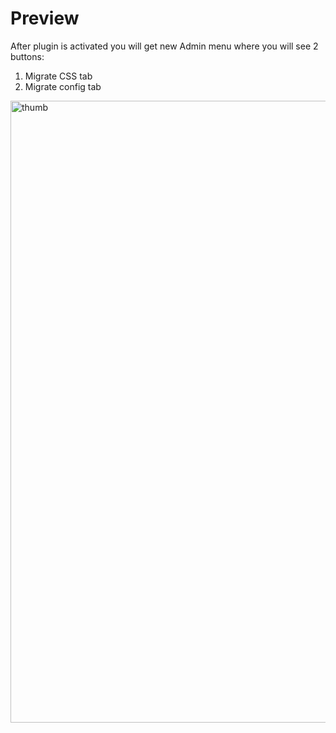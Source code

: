 # Preview

After plugin is activated you will get new Admin menu where you will see 2 buttons:

1. Migrate CSS tab
2. Migrate config tab

<img width="995" alt="thumb" src="https://github.com/winden-add-ons/winden-migration/assets/1234350/24417e4a-3c1b-4299-9a22-c0acb25152e9">
